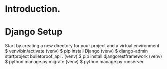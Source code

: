 
# Introduction.
# Django Setup
Start by creating a new directory for your project and a virtual environment
$ venv/bin/activate
(venv) $ pip install Django
(venv) $ django-admin startproject bulletproof_api .
(venv) $ pip install djangorestframework
(venv) $ python manage.py migrate
(venv) $ python manage.py runserver
